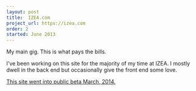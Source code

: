 ```yaml
---
layout: post
title:  IZEA.com
project_url: https://izea.com
order: 2
started: June 2013
---
```


<p>My main gig. This is what pays the bills.</p>

<p>I've been working on this site for the majority of my time at IZEA. I mostly dwell in the back end but occasionally give the front end some love.</p>

<p><a href="https://izea.com" target="_blank">This site went into public beta March, 2014.</a></p>
